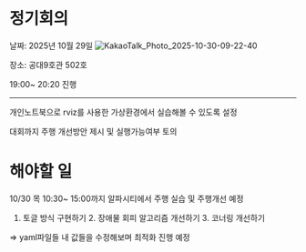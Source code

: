 # 정기회의

날짜: 2025년 10월 29일
![KakaoTalk_Photo_2025-10-30-09-22-40](https://github.com/user-attachments/assets/f716998e-31de-4b72-8840-bb71b8fb71ef)




장소: 공대9호관 502호

19:00~ 20:20 진행

---

개인노트북으로 rviz를 사용한 가상환경에서 실습해볼 수 있도록 설정

대회까지 주행 개선방안 제시 및 실행가능여부 토의

# 해야할 일

10/30 목 10:30~ 15:00까지 알파시티에서 주행 실습 및 주행개선 예정

1. 토글 방식 구현하기 2. 장애물 회피 알고리즘 개선하기 3. 코너링 개선하기

⇒ yaml파일들 내 값들을 수정해보며 최적화 진행 예정
